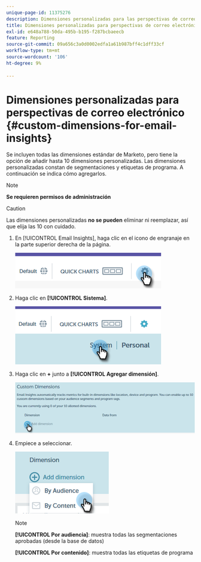```yaml
---
unique-page-id: 11375276
description: Dimensiones personalizadas para las perspectivas de correo electrónico - Documentos de Marketo - Documentación del producto
title: Dimensiones personalizadas para perspectivas de correo electrónico
exl-id: e648a788-50da-495b-b195-f287bcbaeecb
feature: Reporting
source-git-commit: 09a656c3a0d0002edfa1a61b987bff4c1dff33cf
workflow-type: tm+mt
source-wordcount: '106'
ht-degree: 9%

---
```


# Dimensiones personalizadas para perspectivas de correo electrónico {#custom-dimensions-for-email-insights}

Se incluyen todas las dimensiones estándar de Marketo, pero tiene la opción de añadir hasta 10 dimensiones personalizadas. Las dimensiones personalizadas constan de segmentaciones y etiquetas de programa. A continuación se indica cómo agregarlos.

>[!NOTE]
>
>**Se requieren permisos de administración**

>[!CAUTION]
>
>Las dimensiones personalizadas **no se pueden** eliminar ni reemplazar, así que elija las 10 con cuidado.

1. En [!UICONTROL Email Insights], haga clic en el icono de engranaje en la parte superior derecha de la página.

   ![](assets/cd1.png)

1. Haga clic en **[!UICONTROL Sistema]**.

   ![](assets/cd2.png)

1. Haga clic en **+** junto a **[!UICONTROL Agregar dimensión]**.

   ![](assets/cd3.png)

1. Empiece a seleccionar.

   ![](assets/cd4.png)

   >[!NOTE]
   >
   >**[!UICONTROL Por audiencia]**: muestra todas las segmentaciones aprobadas (desde la base de datos)
   >
   >**[!UICONTROL Por contenido]**: muestra todas las etiquetas de programa

